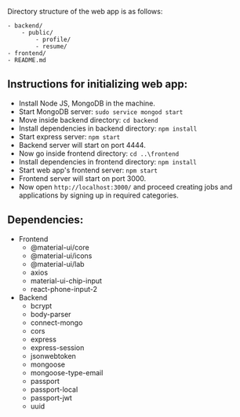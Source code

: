 
Directory structure of the web app is as follows:

```
- backend/
    - public/
        - profile/
        - resume/
- frontend/
- README.md
```

## Instructions for initializing web app:

- Install Node JS, MongoDB in the machine.
- Start MongoDB server: `sudo service mongod start`
- Move inside backend directory: `cd backend`
- Install dependencies in backend directory: `npm install`
- Start express server: `npm start`
- Backend server will start on port 4444.
- Now go inside frontend directory: `cd ..\frontend`
- Install dependencies in frontend directory: `npm install`
- Start web app's frontend server: `npm start`
- Frontend server will start on port 3000.
- Now open `http://localhost:3000/` and proceed creating jobs and applications by signing up in required categories.

## Dependencies:

- Frontend
  - @material-ui/core
  - @material-ui/icons
  - @material-ui/lab
  - axios
  - material-ui-chip-input
  - react-phone-input-2
- Backend
  - bcrypt
  - body-parser
  - connect-mongo
  - cors
  - express
  - express-session
  - jsonwebtoken
  - mongoose
  - mongoose-type-email
  - passport
  - passport-local
  - passport-jwt
  - uuid
